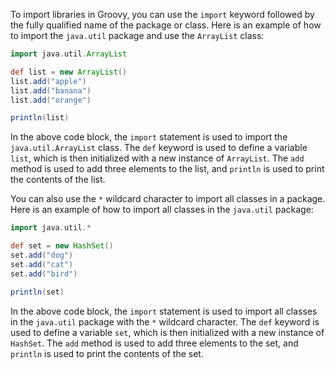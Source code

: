 To import libraries in Groovy, you can use the `import` keyword followed by the fully qualified name of the package or class. Here is an example of how to import the `java.util` package and use the `ArrayList` class:

```groovy
import java.util.ArrayList

def list = new ArrayList()
list.add("apple")
list.add("banana")
list.add("orange")

println(list)
```

In the above code block, the `import` statement is used to import the `java.util.ArrayList` class. The `def` keyword is used to define a variable `list`, which is then initialized with a new instance of `ArrayList`. The `add` method is used to add three elements to the list, and `println` is used to print the contents of the list.

You can also use the `*` wildcard character to import all classes in a package. Here is an example of how to import all classes in the `java.util` package:

```groovy
import java.util.*

def set = new HashSet()
set.add("dog")
set.add("cat")
set.add("bird")

println(set)
```

In the above code block, the `import` statement is used to import all classes in the `java.util` package with the `*` wildcard character. The `def` keyword is used to define a variable `set`, which is then initialized with a new instance of `HashSet`. The `add` method is used to add three elements to the set, and `println` is used to print the contents of the set.